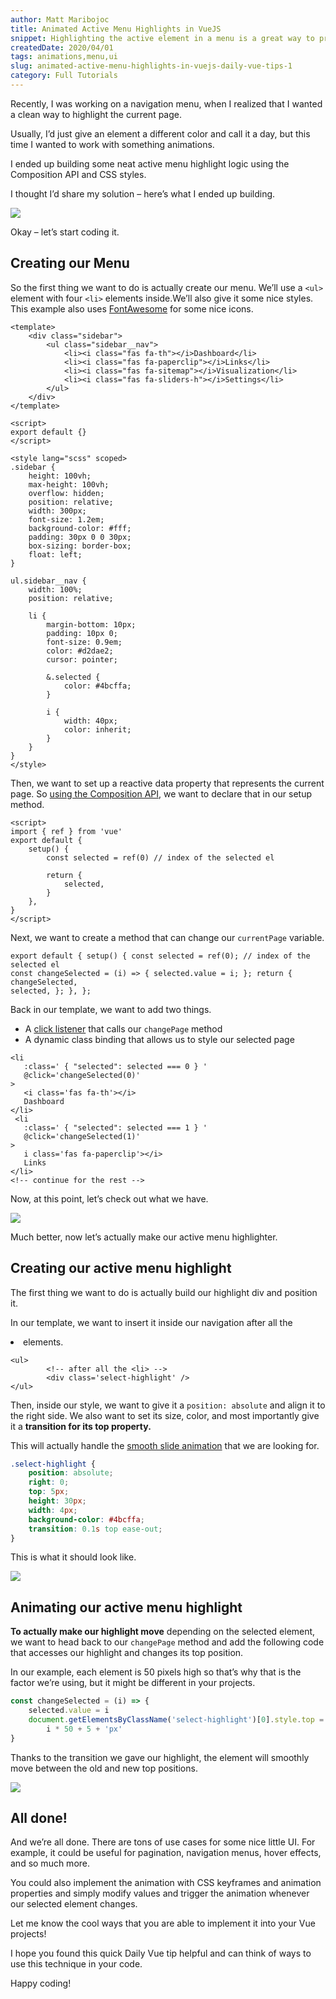 ```yaml
---
author: Matt Maribojoc
title: Animated Active Menu Highlights in VueJS
snippet: Highlighting the active element in a menu is a great way to provide visual feedback to your site’s visitors. Let’s add animation to make it even better.
createdDate: 2020/04/01
tags: animations,menu,ui
slug: animated-active-menu-highlights-in-vuejs-daily-vue-tips-1
category: Full Tutorials
---
```


Recently, I was working on a navigation menu, when I realized that I wanted a clean way to highlight the current page.

Usually, I’d just give an element a different color and call it a day, but this time I wanted to work with something animations.

I ended up building some neat active menu highlight logic using the Composition API and CSS styles.

I thought I’d share my solution – here’s what I ended up building.

![](img/active-menu.gif)

Okay – let’s start coding it.

## Creating our Menu

So the first thing we want to do is actually create our menu. We’ll use a `<ul>` element with four `<li>` elements inside.We’ll also give it some nice styles. This example also uses [FontAwesome](https://fontawesome.com/) for some nice icons.

```vue
<template>
    <div class="sidebar">
        <ul class="sidebar__nav">
            <li><i class="fas fa-th"></i>Dashboard</li>
            <li><i class="fas fa-paperclip"></i>Links</li>
            <li><i class="fas fa-sitemap"></i>Visualization</li>
            <li><i class="fas fa-sliders-h"></i>Settings</li>
        </ul>
    </div>
</template>

<script>
export default {}
</script>

<style lang="scss" scoped>
.sidebar {
    height: 100vh;
    max-height: 100vh;
    overflow: hidden;
    position: relative;
    width: 300px;
    font-size: 1.2em;
    background-color: #fff;
    padding: 30px 0 0 30px;
    box-sizing: border-box;
    float: left;
}

ul.sidebar__nav {
    width: 100%;
    position: relative;

    li {
        margin-bottom: 10px;
        padding: 10px 0;
        font-size: 0.9em;
        color: #d2dae2;
        cursor: pointer;

        &.selected {
            color: #4bcffa;
        }

        i {
            width: 40px;
            color: inherit;
        }
    }
}
</style>
```

Then, we want to set up a reactive data property that represents the current page. So [using the Composition API](https://learnvue.co/2020/01/4-vue3-composition-api-tips-you-should-know/), we want to declare that in our setup method.

```vue
<script>
import { ref } from 'vue'
export default {
    setup() {
        const selected = ref(0) // index of the selected el

        return {
            selected,
        }
    },
}
</script>
```

Next, we want to create a method that can change our `currentPage` variable.

```vue
export default { setup() { const selected = ref(0); // index of the selected el
const changeSelected = (i) => { selected.value = i; }; return { changeSelected,
selected, }; }, };
```

Back in our template, we want to add two things.

-   A [click listener](https://learnvue.co/2020/01/a-vue-event-handling-cheatsheet-the-essentials) that calls our `changePage` method
-   A dynamic class binding that allows us to style our selected page

```markup
<li
   :class=' { "selected": selected === 0 } '
   @click='changeSelected(0)'
>
   <i class='fas fa-th'></i>
   Dashboard
</li>
 <li
   :class=' { "selected": selected === 1 } '
   @click='changeSelected(1)'
>
   i class='fas fa-paperclip'></i>
   Links
</li>
<!-- continue for the rest -->
```

Now, at this point, let’s check out what we have.

![](img/menu.gif)

Much better, now let’s actually make our active menu highlighter.

## Creating our active menu highlight

The first thing we want to do is actually build our highlight div and position it.

In our template, we want to insert it inside our navigation after all the <li> elements.

```markup
<ul>
        <!-- after all the <li> -->
        <div class='select-highlight' />
</ul>
```

Then, inside our style, we want to give it a `position: absolute` and align it to the right side. We also want to set its size, color, and most importantly give it a **transition for its top property.**

This will actually handle the [smooth slide animation](https://learnvue.co/2020/02/vuejs-animations-for-beginners/) that we are looking for.

```css
.select-highlight {
    position: absolute;
    right: 0;
    top: 5px;
    height: 30px;
    width: 4px;
    background-color: #4bcffa;
    transition: 0.1s top ease-out;
}
```

This is what it should look like.

![](img/still.png)

## Animating our active menu highlight

**To actually make our highlight move** depending on the selected element, we want to head back to our `changePage` method and add the following code that accesses our highlight and changes its top position.

In our example, each element is 50 pixels high so that’s why that is the factor we’re using, but it might be different in your projects.

```js
const changeSelected = (i) => {
    selected.value = i
    document.getElementsByClassName('select-highlight')[0].style.top =
        i * 50 + 5 + 'px'
}
```

Thanks to the transition we gave our highlight, the element will smoothly move between the old and new top positions.

![](img/active-menu.gif)

## All done!

And we’re all done. There are tons of use cases for some nice little UI. For example, it could be useful for pagination, navigation menus, hover effects, and so much more.

You could also implement the animation with CSS keyframes and animation properties and simply modify values and trigger the animation whenever our selected element changes.

Let me know the cool ways that you are able to implement it into your Vue projects!

I hope you found this quick Daily Vue tip helpful and can think of ways to use this technique in your code.

Happy coding!
